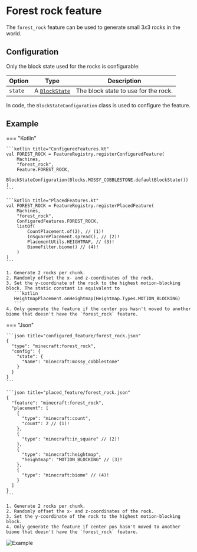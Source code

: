 # Forest rock feature

The `forest_rock` feature can be used to generate small $3x3$ rocks in the world.

## Configuration

Only the block state used for the rocks is configurable:

| Option  | Type                                    | Description                          |
|---------|-----------------------------------------|--------------------------------------|
| `state` | A  [`BlockState`](../../block-state.md) | The block state to use for the rock. |

In code, the `BlockStateConfiguration` class is used to configure the feature.

## Example

=== "Kotlin"

    ```kotlin title="ConfiguredFeatures.kt"
    val FOREST_ROCK = FeatureRegistry.registerConfiguredFeature(
        Machines,
        "forest_rock",
        Feature.FOREST_ROCK,
        BlockStateConfiguration(Blocks.MOSSY_COBBLESTONE.defaultBlockState())
    )
    ```

    ```kotlin title="PlacedFeatures.kt"
    val FOREST_ROCK = FeatureRegistry.registerPlacedFeature(
        Machines,
        "forest_rock",
        ConfiguredFeatures.FOREST_ROCK,
        listOf(
            CountPlacement.of(2), // (1)!
            InSquarePlacement.spread(), // (2)!
            PlacementUtils.HEIGHTMAP, // (3)!
            BiomeFilter.biome() // (4)!
        )
    )
    ```

    1. Generate 2 rocks per chunk.
    2. Randomly offset the x- and z-coordinates of the rock.
    3. Set the y-coordinate of the rock to the highest motion-blocking block. The static constant is equivalent to
       ```kotlin
       HeightmapPlacement.onHeightmap(Heightmap.Types.MOTION_BLOCKING)
       ```
    4. Only generate the feature if the center pos hasn't moved to another biome that doesn't have the `forest_rock` feature.

=== "Json"

    ```json title="configured_feature/forest_rock.json"
    {
      "type": "minecraft:forest_rock",
      "config": {
        "state": {
          "Name": "minecraft:mossy_cobblestone"
        }
      }
    }
    ```
    
    ```json title="placed_feature/forest_rock.json"
    {
      "feature": "minecraft:forest_rock",
      "placement": [
        {
          "type": "minecraft:count",
          "count": 2 // (1)!
        },
        {
          "type": "minecraft:in_square" // (2)!
        },
        {
          "type": "minecraft:heightmap",
          "heightmap": "MOTION_BLOCKING" // (3)!
        },
        {
          "type": "minecraft:biome" // (4)!
        }
      ]
    }
    ```

    1. Generate 2 rocks per chunk.
    2. Randomly offset the x- and z-coordinates of the rock.
    3. Set the y-coordinate of the rock to the highest motion-blocking block.
    4. Only generate the feature if center pos hasn't moved to another biome that doesn't have the `forest_rock` feature.

![Example](https://i.imgur.com/6IQPkov.jpeg)